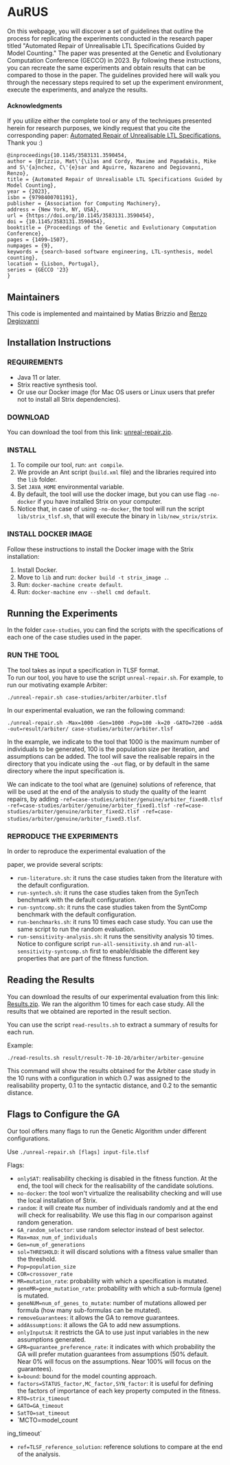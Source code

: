 # AuRUS

On this webpage, you will discover a set of guidelines that outline the process for replicating the experiments
conducted in the research paper titled "Automated Repair of Unrealisable LTL Specifications Guided by Model Counting."
The paper was presented at the Genetic and Evolutionary Computation Conference (GECCO) in 2023. By following these
instructions, you can recreate the same experiments and obtain results that can be compared to those in the paper. The
guidelines provided here will walk you through the necessary steps required to set up the experiment environment,
execute the experiments, and analyze the results.

#### Acknowledgments

If you utilize either the complete tool or any of the techniques presented herein for research purposes, we kindly
request that you cite the corresponding
paper: [Automated Repair of Unrealisable LTL Specifications.](https://dl.acm.org/doi/10.1145/3583131.3590454) Thank
you :)

```
@inproceedings{10.1145/3583131.3590454,
author = {Brizzio, Mat\'{\i}as and Cordy, Maxime and Papadakis, Mike and S\'{a}nchez, C\'{e}sar and Aguirre, Nazareno and Degiovanni, Renzo},
title = {Automated Repair of Unrealisable LTL Specifications Guided by Model Counting},
year = {2023},
isbn = {9798400701191},
publisher = {Association for Computing Machinery},
address = {New York, NY, USA},
url = {https://doi.org/10.1145/3583131.3590454},
doi = {10.1145/3583131.3590454},
booktitle = {Proceedings of the Genetic and Evolutionary Computation Conference},
pages = {1499–1507},
numpages = {9},
keywords = {search-based software engineering, LTL-synthesis, model counting},
location = {Lisbon, Portugal},
series = {GECCO '23}
}
```

## Maintainers 
This code is implemented and maintained by Matias Brizzio and [Renzo Degiovanni](https://rdegiovanni.github.io)

## Installation Instructions

### REQUIREMENTS

- Java 11 or later.
- Strix reactive synthesis tool.
- Or use our Docker image (for Mac OS users or Linux users that prefer not to install all Strix dependencies).

### DOWNLOAD

You can download the tool from this link: [unreal-repair.zip](link).

### INSTALL

1. To compile our tool, run: `ant compile`.
2. We provide an Ant script (`build.xml` file) and the libraries required into the `lib` folder.
3. Set `JAVA_HOME` environmental variable.
4. By default, the tool will use the docker image, but you can use flag `-no-docker` if you have installed Strix on your
   computer.
5. Notice that, in case of using `-no-docker`, the tool will run the script `lib/strix_tlsf.sh`, that will execute the
   binary in `lib/new_strix/strix`.

### INSTALL DOCKER IMAGE

Follow these instructions to install the Docker image with the Strix installation:

1. Install Docker.
2. Move to `lib` and run: `docker build -t strix_image .`.
3. Run: `docker-machine create default`.
4. Run: `docker-machine env --shell cmd default`.

## Running the Experiments

In the folder `case-studies`, you can find the scripts with the specifications of each one of the case studies used in
the paper.

### RUN THE TOOL

The tool takes as input a specification in TLSF format.  
To run our tool, you have to use the script `unreal-repair.sh`.
For example, to run our motivating example Arbiter:

```
./unreal-repair.sh case-studies/arbiter/arbiter.tlsf 
```

In our experimental evaluation, we ran the following command:

```
./unreal-repair.sh -Max=1000 -Gen=1000 -Pop=100 -k=20 -GATO=7200 -addA -out=result/arbiter/ case-studies/arbiter/arbiter.tlsf 
```

In the example, we indicate to the tool that 1000 is the maximum number of individuals to be generated, 100 is the
population size per iteration, and assumptions can be added. The tool will save the realisable repairs in the directory
that you indicate using the `-out` flag, or by default in the same directory where the input specification is.

We can indicate to the tool what are (genuine) solutions of reference, that will be used at the end of the analysis to
study the quality of the learnt repairs, by
adding `-ref=case-studies/arbiter/genuine/arbiter_fixed0.tlsf -ref=case-studies/arbiter/genuine/arbiter_fixed1.tlsf -ref=case-studies/arbiter/genuine/arbiter_fixed2.tlsf -ref=case-studies/arbiter/genuine/arbiter_fixed3.tlsf`.

### REPRODUCE THE EXPERIMENTS

In order to reproduce the experimental evaluation of the

paper, we provide several scripts:

- `run-literature.sh`: it runs the case studies taken from the literature with the default configuration.
- `run-syntech.sh`: it runs the case studies taken from the SynTech benchmark with the default configuration.
- `run-syntcomp.sh`: it runs the case studies taken from the SyntComp benchmark with the default configuration.
- `run-benchmarks.sh`: it runs 10 times each case study. You can use the same script to run the random evaluation.
- `run-sensitivity-analysis.sh`: it runs the sensitivity analysis 10 times. Notice to configure
  script `run-all-sensitivity.sh` and `run-all-sensitivity-syntcomp.sh` first to enable/disable the different key
  properties that are part of the fitness function.

## Reading the Results

You can download the results of our experimental evaluation from this link: [Results.zip](link).
We ran the algorithm 10 times for each case study. All the results that we obtained are reported in the result section.

You can use the script `read-results.sh` to extract a summary of results for each run.

Example:

```
./read-results.sh result/result-70-10-20/arbiter/arbiter-genuine
```

This command will show the results obtained for the Arbiter case study in the 10 runs with a configuration in which 0.7
was assigned to the realisability property, 0.1 to the syntactic distance, and 0.2 to the semantic distance.

## Flags to Configure the GA

Our tool offers many flags to run the Genetic Algorithm under different configurations.

Use `./unreal-repair.sh [flags] input-file.tlsf`

Flags:

- `onlySAT`: realisability checking is disabled in the fitness function. At the end, the tool will check for the
  realisability of the candidate solutions.
- `no-docker`: the tool won't virtualize the realisability checking and will use the local installation of Strix.
- `random`: it will create `Max` number of individuals randomly and at the end will check for realisability. We use this
  flag in our comparison against random generation.
- `GA_random_selector`: use random selector instead of best selector.
- `Max=max_num_of_individuals`
- `Gen=num_of_generations`
- `sol=THRESHOLD`: it will discard solutions with a fitness value smaller than the threshold.
- `Pop=population_size`
- `COR=crossover_rate`
- `MR=mutation_rate`: probability with which a specification is mutated.
- `geneMR=gene_mutation_rate`: probability with which a sub-formula (gene) is mutated.
- `geneNUM=num_of_genes_to_mutate`: number of mutations allowed per formula (how many sub-formulas can be mutated).
- `removeGuarantees`: it allows the GA to remove guarantees.
- `addAssumptions`: it allows the GA to add new assumptions.
- `onlyInputsA`: it restricts the GA to use just input variables in the new assumptions generated.
- `GPR=guarantee_preference_rate`: it indicates with which probability the GA will prefer mutation guarantees from
  assumptions (50% default. Near 0% will focus on the assumptions. Near 100% will focus on the guarantees).
- `k=bound`: bound for the model counting approach.
- `factors=STATUS_factor,MC_factor,SYN_factor`: it is useful for defining the factors of importance of each key property
  computed in the fitness.
- `RTO=strix_timeout`
- `GATO=GA_timeout`
- `SatTO=sat_timeout`
- `MCTO=model_count

ing_timeout`

- `ref=TLSF_reference_solution`: reference solutions to compare at the end of the analysis.

